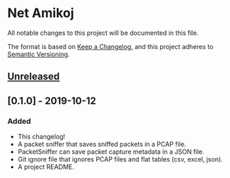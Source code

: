# Net Amikoj
All notable changes to this project will be documented in this file.

The format is based on [Keep a Changelog](https://keepachangelog.com/en/1.0.0/),
and this project adheres to 
[Semantic Versioning](https://semver.org/spec/v2.0.0.html).

## [Unreleased]

## [0.1.0] - 2019-10-12
### Added
- This changelog!
- A packet sniffer that saves sniffed packets in a PCAP file.
- PacketSniffer can save packet capture metadata in a JSON file. 
- Git ignore file that ignores PCAP files and flat tables (csv, excel, json).
- A project README.

[Unreleased]: https://github.com/brotherjack/macroy/compare/v0.1.0...HEAD
[0.0.1]: https://github.com/brotherjack/macroy/releases/tag/v0.1.0


